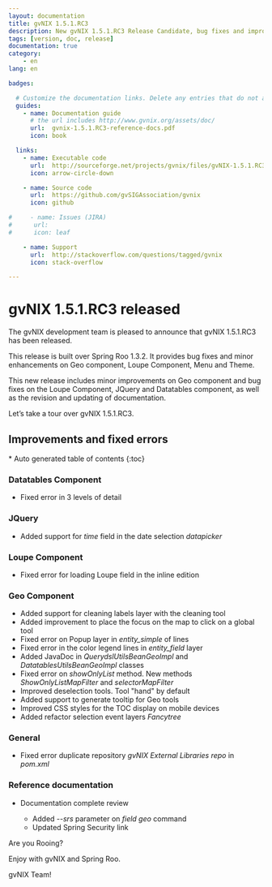 ```yaml
---
layout: documentation
title: gvNIX 1.5.1.RC3
description: New gvNIX 1.5.1.RC3 Release Candidate, bug fixes and improvements
tags: [version, doc, release]
documentation: true
category:
    - en
lang: en

badges:

  # Customize the documentation links. Delete any entries that do not apply.
  guides:
    - name: Documentation guide
      # the url includes http://www.gvnix.org/assets/doc/
      url:  gvnix-1.5.1.RC3-reference-docs.pdf
      icon: book

  links:
    - name: Executable code
      url:  http://sourceforge.net/projects/gvnix/files/gvNIX-1.5.1.RC3.zip/download
      icon: arrow-circle-down

    - name: Source code
      url:  https://github.com/gvSIGAssociation/gvnix
      icon: github

#     - name: Issues (JIRA)
#      url:
#      icon: leaf

    - name: Support
      url:  http://stackoverflow.com/questions/tagged/gvnix
      icon: stack-overflow

---
```


# gvNIX 1.5.1.RC3 released

The gvNIX development team is pleased to announce that gvNIX 1.5.1.RC3 has
been released.

This release is built over Spring Roo 1.3.2. It provides bug fixes and  minor enhancements
on Geo component, Loupe Component, Menu and Theme.

This new release includes minor improvements on Geo component
and bug fixes on the Loupe Component, JQuery and Datatables component,
as well as the revision and updating of documentation.

Let’s take a tour over gvNIX 1.5.1.RC3.


## Improvements and fixed errors

<section id="table-of-contents" class="toc">
<div id="drawer" markdown="1">
*  Auto generated table of contents
{:toc}
</div>
</section><!-- /#table-of-contents -->


### Datatables Component

* Fixed error in 3 levels of detail

### JQuery

* Added support for _time_ field in the date selection _datapicker_

### Loupe Component

* Fixed error for loading Loupe field in the inline edition


### Geo Component

* Added support for cleaning labels layer with the cleaning tool
* Added improvement to place the focus on the map to click on a global tool
* Fixed error on Popup layer in _entity_simple_ of lines
* Fixed error in the color legend lines in _entity_field_ layer
* Added JavaDoc in _QuerydslUtilsBeanGeoImpl_ and _DatatablesUtilsBeanGeoImpl_ classes
* Fixed error on _showOnlyList_ method. New methods _ShowOnlyListMapFilter_ and _selectorMapFilter_
* Improved deselection tools. Tool "hand" by default
* Added support to generate tooltip for Geo tools
* Improved CSS styles for the TOC display on mobile devices
* Added refactor selection event layers _Fancytree_

### General

* Fixed error duplicate repository _gvNIX External Libraries repo_ in _pom.xml_

### Reference documentation

* Documentation complete review

  * Added _--srs_ parameter on _field geo_ command
  * Updated Spring Security link


Are you Rooing?

Enjoy with gvNIX and Spring Roo.

gvNIX Team!


